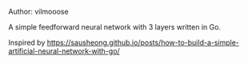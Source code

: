 Author: vilmooose

A simple feedforward neural network with 3 layers written in Go.

Inspired by https://sausheong.github.io/posts/how-to-build-a-simple-artificial-neural-network-with-go/
